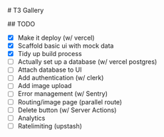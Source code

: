 # T3 Gallery 

## TODO

- [x] Make it deploy (w/ vercel)
- [x] Scaffold basic ui with mock data
- [x] Tidy up build process
- [ ] Actually set up a database (w/ vercel postgres)
- [ ] Attach database to UI
- [ ] Add authentication (w/ clerk)
- [ ] Add image upload
- [ ] Error management (w/ Sentry)
- [ ] Routing/image page (parallel route)
- [ ] Delete button (w/ Server Actions)
- [ ] Analytics
- [ ] Ratelimiting (upstash)
